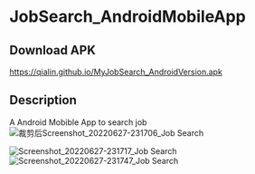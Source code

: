 # JobSearch_AndroidMobileApp

## Download APK

https://qialin.github.io/MyJobSearch_AndroidVersion.apk


## Description

A Android Mobible App to search job
![裁剪后Screenshot_20220627-231706_Job Search](https://user-images.githubusercontent.com/47118475/176894918-edd0b377-7a3f-41f5-9bbf-8efce5d8be7b.jpg)


![Screenshot_20220627-231717_Job Search](https://user-images.githubusercontent.com/47118475/176894942-88ec1444-31da-4033-b4d3-e04a131e4871.jpg)
![Screenshot_20220627-231747_Job Search](https://user-images.githubusercontent.com/47118475/176894947-991ba699-3837-4b44-9d95-8e5d6f6062a5.jpg)




